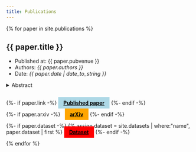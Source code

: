 ```yaml
---
title: Publications
---
```

{% for paper in site.publications %}

  <h2>{{ paper.title }}</h2>

  <ul>

  <li>Published at: {{ paper.pubvenue }}</li>
  <li>Authors: <i>{{ paper.authors }}</i></li>
  <li>Date: <i>{{ paper.date | date_to_string }}</i></li>

  </ul>

  <details><summary>Abstract</summary>{{ paper.content | markdownify }}</details>
  <br/>

   {%- if paper.link -%}
   <a href="{{ paper.link }}" target="_blank" style="padding: 0.5em 1em;background-color: lightblue;color: black; font-weight: bold">Published paper</a>
   {%- endif -%}

   {%- if paper.arxiv -%}
   &nbsp;
   <a href="{{ paper.arxiv }}" target="_blank" style="padding: 0.5em 1em;background-color: orange; color: black; font-weight: bold">arXiv</a>
   {%- endif -%}

   {%- if paper.dataset -%}
   {% assign dataset = site.datasets | where:"name", paper.dataset | first %}
   <a href="{{ dataset.link }}" target="_blank" style="padding: 0.5em 1em;background-color: red;color: black; font-weight: bold">Dataset</a>
   {%- endif -%}


{% endfor %}
